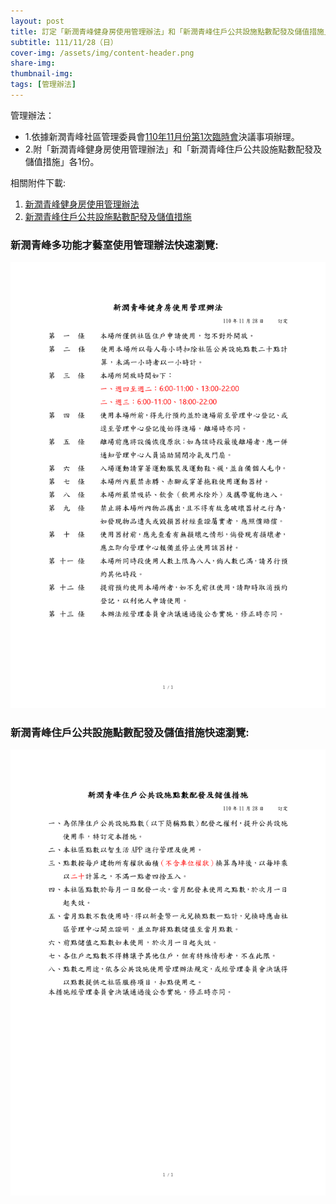 ```yaml
---
layout: post
title: 訂定「新潤青峰健身房使用管理辦法」和「新潤青峰住戶公共設施點數配發及儲值措施」
subtitle: 111/11/28（日）
cover-img: /assets/img/content-header.png
share-img: 
thumbnail-img:
tags: [管理辦法]
---
```


管理辦法：
- 1.依據新潤青峰社區管理委員會[110年11月份第1次臨時會](https://bq01.github.io/2021-11-28-1-meeting/)決議事項辦理。
- 2.附「新潤青峰健身房使用管理辦法」和「新潤青峰住戶公共設施點數配發及儲值措施」各1份。

相關附件下載:

 1. [新潤青峰健身房使用管理辦法](../assets/post/20211128-3/新潤青峰健身房使用管理辦法.pdf)
 2. [新潤青峰住戶公共設施點數配發及儲值措施](../assets/post/20211128-3/新潤青峰住戶公共設施點數配發及儲值措施.pdf)

### 新潤青峰多功能才藝室使用管理辦法快速瀏覽:

![](../assets/post/20211128-3/fitness-room-01.png)


### 新潤青峰住戶公共設施點數配發及儲值措施快速瀏覽:

![](../assets/post/20211128-3/point-01.png)
